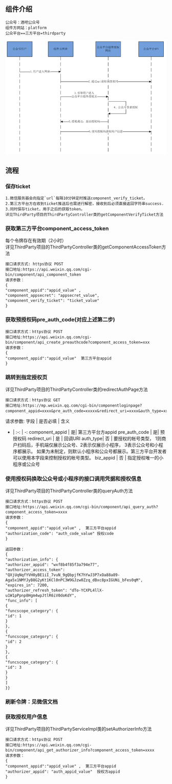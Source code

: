 ## 组件介绍
```
公众号：酒吧公众号
组件方网站：platform
公众平台==三方平台=thirdparty
```
![](_v_images/1533712188_8387.png)
## 流程
### 保存ticket
```
1.微信服务器会向指定`url`每隔10分钟定时推送component_verify_ticket。
2.第三方平台方在收到ticket推送后也需进行解密，接收到后必须直接返回字符串success.
3.同时保存ticket，用于之后的获取token。
详见ThirdParty项目的ThirdPartyController类的getComponentVerifyTicket方法
```

### 获取第三方平台component_access_token
每个令牌存在有效期（2小时）  
详见ThirdParty项目的ThirdPartyController类的getComponentAccessToken方法
```
接口请求方式: https协议 POST
接口地址:https://api.weixin.qq.com/cgi-bin/component/api_component_token
请求参数：
{
"component_appid":"appid_value" ,
"component_appsecret": "appsecret_value",
"component_verify_ticket": "ticket_value"
}
```



### 获取预授权码pre_auth_code(对应上述第二步)
```
接口请求方式：https协议 POST
接口地址:https://api.weixin.qq.com/cgi-bin/component/api_create_preauthcode?component_access_token=xxx
请求参数：
{
"component_appid":"appid_value"  第三方平台appid
}
```

### 跳转到指定授权页
详见ThirdParty项目的ThirdPartyController类的redirectAuthPage方法
```
接口请求方式：https协议 GET
接口地址:https://mp.weixin.qq.com/cgi-bin/componentloginpage?
component_appid=xxxx&pre_auth_code=xxxxx&redirect_uri=xxxx&auth_type=xxx。
```
请求参数:
字段 | 是否必填 | 含义   
- | :-: | -: 
component_appid | 是| 第三方平台方appid
pre_auth_code | 是| 预授权码
redirect_uri | 是 | 回调URI
 auth_type| 否 | 要授权的帐号类型， 1则商户扫码后，手机端仅展示公众号、2表示仅展示小程序，  3表示公众号和小程序都展示。 如果为未制定，则默认小程序和公众号都展示。第三方平台开发者可以使用本字段来控制授权的帐号类型。
biz_appid | 否 | 指定授权唯一的小程序或公众号

### 使用授权码换取公众号或小程序的接口调用凭据和授权信息
详见ThirdParty项目的ThirdPartyController类的queryAuth方法
```
接口请求方式：https协议 POST
接口地址:https://api.weixin.qq.com/cgi-bin/component/api_query_auth?component_access_token=xxxx
请求参数：
{
"component_appid":"appid_value" ,  第三方平台appid
"authorization_code": "auth_code_value" 授权code
}

返回参数：
{
"authorization_info": {
"authorizer_appid": "wxf8b4f85f3a794e77",
"authorizer_access_token": "QXjUqNqfYVH0yBE1iI_7vuN_9gQbpjfK7hYwJ3P7xOa88a89-Aga5x1NMYJyB8G2yKt1KCl0nPC3W9GJzw0Zzq_dBxc8pxIGUNi_bFes0qM",
"expires_in": 7200,
"authorizer_refresh_token": "dTo-YCXPL4llX-u1W1pPpnp8Hgm4wpJtlR6iV0doKdY",
"func_info": [
{
"funcscope_category": {
"id": 1
}
},
{
"funcscope_category": {
"id": 2
}
},
{
"funcscope_category": {
"id": 3
}
}
]
}}
```
### 刷新令牌：见微信文档

### 获取授权用户信息
详见ThirdParty项目的ThirdPartyServiceImpl类的setAuthorizerInfo方法
```
接口请求方式：https协议 POST
接口地址:https://api.weixin.qq.com/cgi-bin/component/api_get_authorizer_info?component_access_token=xxxx
请求参数：
{
"component_appid":"appid_value" ,  第三方平台appid
"authorizer_appid": "auth_appid_value"  授权方appid
}
```